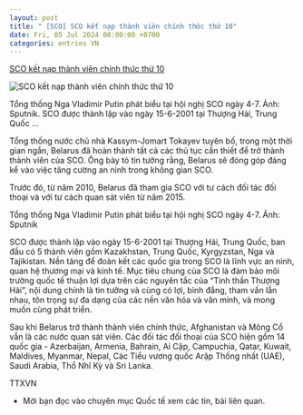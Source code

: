```yaml
---
layout: post
title: " [SCO] SCO kết nạp thành viên chính thức thứ 10"
date: Fri, 05 Jul 2024 08:00:00 +0700
categories: entries VN
---
```

[SCO kết nạp thành viên chính thức thứ 10](https://www.qdnd.vn/quoc-te/tin-tuc/sco-ket-nap-thanh-vien-chinh-thuc-thu-10-784032)

![SCO kết nạp thành viên chính thức thứ 10](https://file3.qdnd.vn/data/images/0/2024/07/04/upload_2058/43.jpg?w=400)

Tổng thống Nga Vladimir Putin phát biểu tại hội nghị SCO ngày 4-7. Ảnh: Sputnik. SCO được thành lập vào ngày 15-6-2001 tại Thượng Hải, Trung Quốc ...

Tổng thống nước chủ nhà Kassym-Jomart Tokayev tuyên bố, trong một thời gian ngắn, Belarus đã hoàn thành tất cả các thủ tục cần thiết để trở thành thành viên của SCO. Ông bày tỏ tin tưởng rằng, Belarus sẽ đóng góp đáng kể vào việc tăng cường an ninh trong không gian SCO.

Trước đó, từ năm 2010, Belarus đã tham gia SCO với tư cách đối tác đối thoại và với tư cách quan sát viên từ năm 2015.

Tổng thống Nga Vladimir Putin phát biểu tại hội nghị SCO ngày 4-7. Ảnh: Sputnik

SCO được thành lập vào ngày 15-6-2001 tại Thượng Hải, Trung Quốc, ban đầu có 5 thành viên gồm Kazakhstan, Trung Quốc, Kyrgyzstan, Nga và Tajikistan. Nền tảng để đoàn kết các quốc gia trong SCO là lĩnh vực an ninh, quan hệ thương mại và kinh tế. Mục tiêu chung của SCO là đảm bảo môi trường quốc tế thuận lợi dựa trên các nguyên tắc của “Tinh thần Thượng Hải”, nội dung chính là tin tưởng và cùng có lợi, bình đẳng, tham vấn lẫn nhau, tôn trọng sự đa dạng của các nền văn hóa và văn minh, và mong muốn cùng phát triển.

Sau khi Belarus trở thành thành viên chính thức, Afghanistan và Mông Cổ vẫn là các nước quan sát viên. Các đối tác đối thoại của SCO hiện gồm 14 quốc gia - Azerbaijan, Armenia, Bahrain, Ai Cập, Campuchia, Qatar, Kuwait, Maldives, Myanmar, Nepal, Các Tiểu vương quốc Arập Thống nhất (UAE), Saudi Arabia, Thổ Nhĩ Kỳ và Sri Lanka.

TTXVN

* Mời bạn đọc vào chuyên mục Quốc tế xem các tin, bài liên quan.

